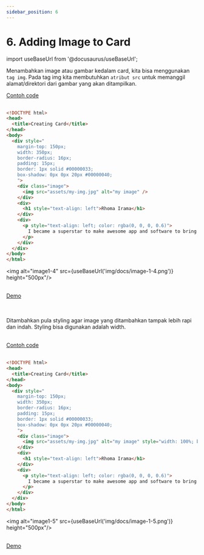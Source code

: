 ```yaml
---
sidebar_position: 6
---
```


# 6. Adding Image to Card

import useBaseUrl from '@docusaurus/useBaseUrl';

Menambahkan image atau gambar kedalam card, kita bisa menggunakan `tag img`. Pada tag img kita membutuhkan `atribut src` untuk memanggil alamat/direktori dari gambar yang akan ditampilkan.
<br />

<a class="btn-example-code" href="https://github.com/demo-dumbways/ebook-code-result-chapter-1/tree/day1-5.card-image">
Contoh code
</a>

<br />
<br />

```html {15} title="index.html"
<!DOCTYPE html>
<head>
  <title>Creating Card</title>
</head>
<body>
  <div style="
    margin-top: 150px;
    width: 350px;
    border-radius: 16px;
    padding: 15px;
    border: 1px solid #00000033;
    box-shadow: 0px 0px 20px #00000040;
    ">
    <div class="image">
      <img src="assets/my-img.jpg" alt="my image" />
    </div>
    <div>
      <h1 style="text-align: left">Rhoma Irama</h1>
    </div>
    <div>
      <p style="text-align: left; color: rgba(0, 0, 0, 0.6)">
        I became a superstar to make awesome app and software to bring new life for mankind.
      </p>
    </div>
  </div>
</body>
</html>
```

<img alt="image1-4" src={useBaseUrl('img/docs/image-1-4.png')} height="500px"/>
<br />
<br />

<div>
<a class="btn-demo" href="https://ebook-code-result-chapter-1-git-day1-5card-image-demo-dumbways.vercel.app">
Demo
</a>
</div>

<br />
<br />

Ditambahkan pula styling agar image yang ditambahkan tampak lebih rapi dan indah. Styling bisa digunakan adalah width.

<br />
<a class="btn-example-code" href="https://github.com/demo-dumbways/ebook-code-result-chapter-1/tree/day1-6.card-image-styling">
Contoh code
</a>

<br />
<br />

```html {15} title="index.html"
<!DOCTYPE html>
<head>
  <title>Creating Card</title>
</head>
<body>
  <div style="
    margin-top: 150px;
    width: 350px;
    border-radius: 16px;
    padding: 15px;
    border: 1px solid #00000033;
    box-shadow: 0px 0px 20px #00000040;
    ">
    <div class="image">
      <img src="assets/my-img.jpg" alt="my image" style="width: 100%; border-radius: 16px" />
    </div>
    <div>
      <h1 style="text-align: left">Rhoma Irama</h1>
    </div>
    <div>
      <p style="text-align: left; color: rgba(0, 0, 0, 0.6)">
        I became a superstar to make awesome app and software to bring new life for mankind.
      </p>
    </div>
  </div>
</body>
</html>
```

<img alt="image1-5" src={useBaseUrl('img/docs/image-1-5.png')} height="500px"/>
<br />
<br />

<div>
<a class="btn-demo" href="https://ebook-code-result-chapter-1-git-day1-6card-ad1cad-demo-dumbways.vercel.app">
Demo
</a>
</div>
